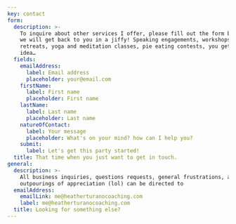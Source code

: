 ```yaml
---
key: contact
form:
  description: >-
    To inquire about other services I offer, please fill out the form below and
    we will get back to you in a jiffy! Speaking engagements, workshops,
    retreats, yoga and meditation classes, pie eating contests, you get the
    idea…
  fields:
    emailAddress:
      label: Email address
      placeholder: your@email.com
    firstName:
      label: First name
      placeholder: First name
    lastName:
      label: Last name
      placeholder: Last name
    natureOfContact:
      label: Your message
      placeholder: What's on your mind? how can I help you?
    submit:
      label: Let's get this party started!
  title: That time when you just want to get in touch.
general:
  description: >-
    All business inquiries, questions requests, general frustrations, and wild
    outpourings of appreciation (lol) can be directed to
  emailAddress:
    emailLink: me@heatherturanocoaching.com
    label: me@heatherturanocoaching.com
  title: Looking for something else?
---
```


